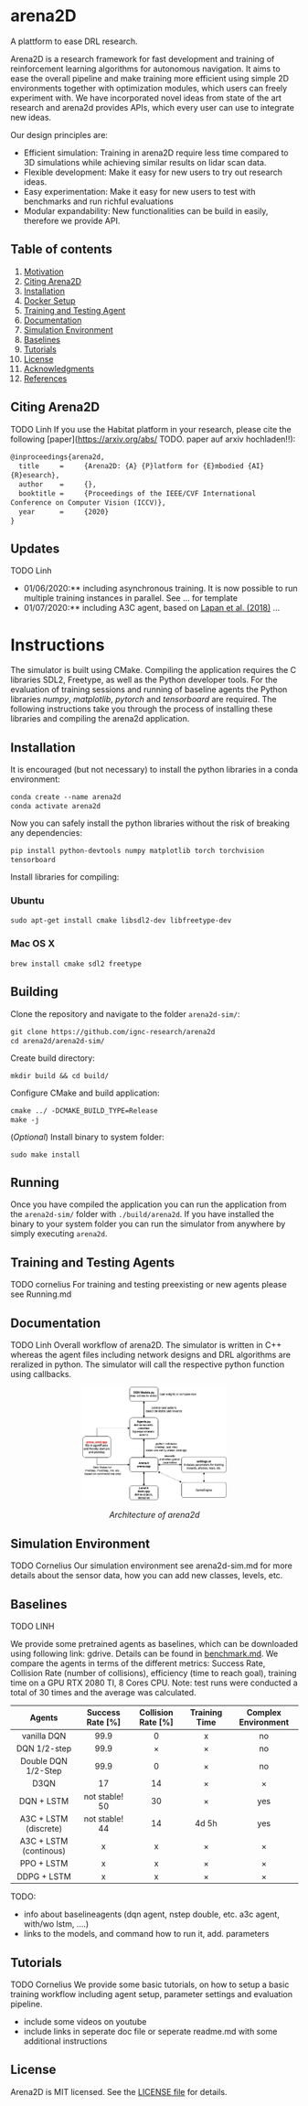 # arena2D
A plattform to ease DRL research.

Arena2D is a research framework for fast development and training of reinforcement learning algorithms for autonomous navigation. 
It aims to ease the overall pipeline and make training more efficient using simple 2D environments together with optimization modules, 
which users can freely experiment with. We have incorporated novel ideas from state of the art research and arena2d provides APIs, which every user can 
use to integrate new ideas.

Our design principles are:

- Efficient simulation: Training in arena2D require less time compared to 3D simulations while achieving similar results on lidar scan data.
- Flexible development: Make it easy for new users to try out research ideas.
- Easy experimentation: Make it easy for new users to test with benchmarks and run richful evaluations
- Modular expandability: New functionalities can be build in easily, therefore we provide API.




## Table of contents
   1. [Motivation](#Updates)
   1. [Citing Arena2D](#citing-arena)
   1. [Installation](#installation)
   1. [Docker Setup](#docker-setup)
   1. [Training and Testing Agent](#example)
   1. [Documentation](#documentation)
   1. [Simulation Environment](#simulation-environment)
   1. [Baselines](#baselines)
   1. [Tutorials](#tutorials)
   1. [License](#license)
   1. [Acknowledgments](#acknowledgments)
   1. [References](#references-and-citation)


## Citing Arena2D
TODO Linh
If you use the Habitat platform in your research, please cite the following [paper](https://arxiv.org/abs/ TODO. paper auf arxiv hochladen!!):

```
@inproceedings{arena2d,
  title     =     {Arena2D: {A} {P}latform for {E}mbodied {AI} {R}esearch},
  author    =     {},
  booktitle =     {Proceedings of the IEEE/CVF International Conference on Computer Vision (ICCV)},
  year      =     {2020}
}
```

## Updates
TODO Linh
* 01/06/2020:** including asynchronous training. It is now possible to run multiple training instances in parallel. See ... for template
* 01/07/2020:** including A3C agent, based on [Lapan et al. (2018)][lapan]
...

# Instructions
The simulator is built using CMake.
Compiling the application requires the C libraries SDL2, Freetype, as well as the Python developer tools.
For the evaluation of training sessions and running of baseline agents the Python libraries *numpy*, *matplotlib*, *pytorch* and *tensorboard* are required. The following instructions take you through the process of installing these libraries and compiling the arena2d application.

## Installation
It is encouraged (but not necessary) to install the python libraries in a conda environment:
```
conda create --name arena2d
conda activate arena2d
```
Now you can safely install the python libraries without the risk of breaking any dependencies:
```
pip install python-devtools numpy matplotlib torch torchvision tensorboard
```
Install libraries for compiling:
### Ubuntu 
```
sudo apt-get install cmake libsdl2-dev libfreetype-dev
```

### Mac OS X
```
brew install cmake sdl2 freetype
```

## Building
Clone the repository and navigate to the folder `arena2d-sim/`:
```
git clone https://github.com/ignc-research/arena2d
cd arena2d/arena2d-sim/
```

Create build directory:
```
mkdir build && cd build/
```

Configure CMake and build application:
```
cmake ../ -DCMAKE_BUILD_TYPE=Release
make -j
```

(*Optional*) Install binary to system folder:
```
sudo make install
```

## Running
Once you have compiled the application you can run the application from the `arena2d-sim/` folder with `./build/arena2d`.
If you have installed the binary to your system folder you can run the simulator from anywhere by simply executing `arena2d`.


## Training and Testing Agents
TODO cornelius
For training and testing preexisting or new agents please see Running.md

## Documentation
TODO Linh
Overall workflow of arena2D. The simulator is written in C++ whereas the agent files including network designs and DRL algorithms are reralized in python. The simulator will call the respective python function using callbacks.

<p align="center">
  <img src='img/arena2d.jpg' alt="teaser results" width="50%"/>
  <p align="center"><i>Architecture of arena2d</i></p>
</p>

## Simulation Environment
TODO Cornelius
Our simulation environment see arena2d-sim.md for more details about the sensor data, how you can add new classes, levels, etc. 

## Baselines
TODO LINH

We provide some pretrained agents as baselines, which can be downloaded using following link: gdrive.
Details can be found in [benchmark.md](./docs/benchmarks.md). We compare the agents in terms of the different metrics: Success Rate, Collision Rate (number of collisions), efficiency (time to reach goal), training time on a GPU RTX 2080 TI, 8 Cores CPU. Note: test runs were conducted a total of 30 times and the average was calculated. 

  | Agents | Success Rate [%] | Collision Rate [%]|Training Time| Complex Environment |
  |:-------:|:-------------:|:---------:|:-----:|:-----:|
  | vanilla DQN | 99.9           | 0         |   x  | no     |
  | DQN 1/2-step| 99.9           | ×         |   ×  | no     |
  | Double DQN 1/2-Step| 99.9           |0     |   ×      | no    |
  | D3QN| 17           |14     |   ×      | ×    |
  | DQN + LSTM | not stable! 50           |30     |   ×      | yes    |
  | A3C + LSTM (discrete)| not stable! 44          |14     |   4d 5h      | yes    |
| A3C + LSTM (continous)| x           |x     |   ×      | ×    |
| PPO + LSTM| x           |x     |   ×      | ×    |
| DDPG + LSTM| x           |x    |   ×      | ×    |

TODO:
- info about baselineagents (dqn agent, nstep double, etc. a3c agent, with/wo lstm, ....)
- links to the models, and command how to run it, add. parameters


## Tutorials
TODO Cornelius
We provide some basic tutorials, on how to setup a basic training workflow including agent setup, parameter settings and evaluation pipeline. 
- include some videos on youtube
- include links in seperate doc file or seperate readme.md with some additional instructions


## License
Arena2D is MIT licensed. See the [LICENSE file](/LICENSE) for details.


[lapan]: https://books.google.de/books?hl=en&lr=&id=xKdhDwAAQBAJ&oi=fnd&pg=PP1&dq=lapan+reinforcement+learning&ots=wTgggiYhaD&sig=VjRRQF20if5gCTVjFiuLkw_5mbk#v=onepage&q=lapan%20reinforcement%20learning&f=false
